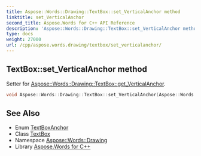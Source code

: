 ```yaml
---
title: Aspose::Words::Drawing::TextBox::set_VerticalAnchor method
linktitle: set_VerticalAnchor
second_title: Aspose.Words for C++ API Reference
description: 'Aspose::Words::Drawing::TextBox::set_VerticalAnchor method. Setter for Aspose::Words::Drawing::TextBox::get_VerticalAnchor in C++.'
type: docs
weight: 27000
url: /cpp/aspose.words.drawing/textbox/set_verticalanchor/
---
```

## TextBox::set_VerticalAnchor method


Setter for [Aspose::Words::Drawing::TextBox::get_VerticalAnchor](../get_verticalanchor/).

```cpp
void Aspose::Words::Drawing::TextBox::set_VerticalAnchor(Aspose::Words::Drawing::TextBoxAnchor value)
```

## See Also

* Enum [TextBoxAnchor](../../textboxanchor/)
* Class [TextBox](../)
* Namespace [Aspose::Words::Drawing](../../)
* Library [Aspose.Words for C++](../../../)
